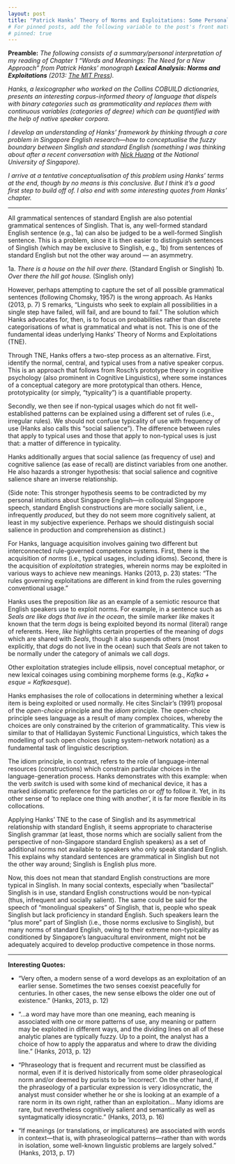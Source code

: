 ```yaml
---
layout: post
title: "Patrick Hanks’ Theory of Norms and Exploitations: Some Personal Notes"
# For pinned posts, add the following variable to the post's front matter:
# pinned: true
---
```

**Preamble:** *The following consists of a summary/personal interpretation of my reading of Chapter 1 “Words and Meanings: The Need for a New Approach” from Patrick Hanks’ monograph **Lexical Analysis: Norms and Exploitations** (2013: <a href="https://direct.mit.edu/books/book/2981/Lexical-AnalysisNorms-and-Exploitations" target="blank">The MIT Press</a>).*

*Hanks, a lexicographer who worked on the Collins COBUILD dictionaries, presents an interesting corpus-informed theory of language that dispels with binary categories such as grammaticality and replaces them with continuous variables (categories of degree) which can be quantified with the help of native speaker corpora.*

*I develop an understanding of Hanks’ framework by thinking through a core problem in Singapore English research—how to conceptualise the fuzzy boundary between Singlish and standard English (something I was thinking about after a recent conversation with <a href="https://z-n-huang.github.io/" target="blank">Nick Huang</a> at the National University of Singapore).*

*I arrive at a tentative conceptualisation of this problem using Hanks’ terms at the end, though by no means is this conclusive. But I think it’s a good first step to build off of. I also end with some interesting quotes from Hanks’ chapter.*

---
<!--excerpt-->
All grammatical sentences of standard English are also potential grammatical sentences of Singlish. That is, any well-formed standard English sentence (e.g., 1a) can also be judged to be a well-formed Singlish sentence. This is a problem, since it is then easier to distinguish sentences of Singlish (which may be exclusive to Singlish, e.g., 1b) from sentences of standard English but not the other way around — an asymmetry.
<!--excerpt-->
1a. *There is a house on the hill over there.* (Standard English or Singlish)
1b. *Over there the hill got house.* (Singlish only)

However, perhaps attempting to capture the set of all possible grammatical sentences (following Chomsky, 1957) is the wrong approach. As Hanks (2013, p. 7) S remarks, “Linguists who seek to explain all possibilities in a single step have failed, will fail, and are bound to fail.” The solution which Hanks advocates for, then, is to focus on probabilities rather than discrete categorisations of what is grammatical and what is not. This is one of the fundamental ideas underlying Hanks’ Theory of Norms and Exploitations (TNE).

Through TNE, Hanks offers a two-step process as an alternative. First, identify the normal, central, and typical uses from a native speaker corpus. This is an approach that follows from Rosch’s prototype theory in cognitive psychology (also prominent in Cognitive Linguistics), where some instances of a conceptual category are more prototypical than others. Hence, prototypicality (or simply, “typicality”) is a quantifiable property.

Secondly, we then see if non-typical usages which do not fit well-established patterns can be explained using a different set of rules (i.e., irregular rules). We should not confuse typicality of use with frequency of use (Hanks also calls this “social salience”). The difference between rules that apply to typical uses and those that apply to non-typical uses is just that: a matter of difference in typicality.

Hanks additionally argues that social salience (as frequency of use) and cognitive salience (as ease of recall) are distinct variables from one another. He also hazards a stronger hypothesis: that social salience and cognitive salience share an inverse relationship.

(Side note: This stronger hypothesis seems to be contradicted by my personal intuitions about Singapore English—in colloquial Singapore speech, standard English constructions are more socially salient, i.e., infrequently *produced*, but they do not seem more cognitively salient, at least in my subjective experience. Perhaps we should distinguish social salience in production and comprehension as distinct.)

For Hanks, language acquisition involves gaining two different but interconnected rule-governed competence systems. First, there is the acquisition of *norms* (i.e., typical usages, including idioms). Second, there is the acquisition of *exploitation* strategies, wherein norms may be exploited in various ways to achieve new meanings. Hanks (2013, p. 23) states: “The rules governing exploitations are different in kind from the rules governing conventional usage.”

Hanks uses the preposition *like* as an example of a semiotic resource that English speakers use to exploit norms. For example, in a sentence such as *Seals are like dogs that live in the ocean*, the simile marker *like* makes it known that the term *dogs* is being exploited beyond its normal (literal) range of referents. Here, *like* highlights certain properties of the meaning of *dogs* which are shared with *Seals*, though it also suspends others (most explicitly, that *dogs* do not live in the ocean) such that *Seals* are not taken to be normally under the category of animals we call *dogs*.

Other exploitation strategies include ellipsis, novel conceptual metaphor, or new lexical coinages using combining morpheme forms (e.g., *Kafka + esque = Kafkaesque*).

Hanks emphasises the role of collocations in determining whether a lexical item is being exploited or used normally. He cites Sinclair’s (1991) proposal of the *open-choice* principle and the *idiom* principle. The open-choice principle sees language as a result of many complex choices, whereby the choices are only constrained by the criterion of grammaticality. This view is similar to that of Hallidayan Systemic Functional Linguistics, which takes the modelling of such open choices (using system-network notation) as a fundamental task of linguistic description.

The idiom principle, in contrast, refers to the role of language-internal resources (constructions) which constrain particular choices in the language-generation process. Hanks demonstrates with this example: when the verb *switch* is used with some kind of mechanical device, it has a marked idiomatic preference for the particles *on* or *off* to follow it. Yet, in its other sense of ‘to replace one thing with another’, it is far more flexible in its collocations.

Applying Hanks’ TNE to the case of Singlish and its asymmetrical relationship with standard English, it seems appropriate to characterise Singlish grammar (at least, those norms which are socially salient from the perspective of non-Singapore standard English speakers) as a set of additional norms not available to speakers who only speak standard English. This explains why standard sentences are grammatical in Singlish but not the other way around; Singlish is English plus more.

Now, this does not mean that standard English constructions are more typical in Singlish. In many social contexts, especially when “basilectal” Singlish is in use, standard English constructions would be non-typical (thus, infrequent and socially salient). The same could be said for the speech of “monolingual speakers” of Singlish, that is, people who speak Singlish but lack proficiency in standard English. Such speakers learn the “plus more” part of Singlish (i.e., those norms exclusive to Singlish), but many norms of standard English, owing to their extreme non-typicality as conditioned by Singapore’s languacultural environment, might not be adequately acquired to develop productive competence in those norms.

---

**Interesting Quotes:**

- “Very often, a modern sense of a word develops as an exploitation of an earlier sense. Sometimes the two senses coexist peacefully for centuries. In other cases, the new sense elbows the older one out of existence.” (Hanks, 2013, p. 12)

- “…a word may have more than one meaning, each meaning is associated with one or more patterns of use, any meaning or pattern may be exploited in different ways, and the dividing lines on all of these analytic planes are typically fuzzy. Up to a point, the analyst has a choice of how to apply the apparatus and where to draw the dividing line.” (Hanks, 2013, p. 12)

- “Phraseology that is frequent and recurrent must be classified as normal, even if it is derived historically from some older phraseological norm and/or deemed by purists to be ‘incorrect’. On the other hand, if the phraseology of a particular expression is very idiosyncratic, the analyst must consider whether he or she is looking at an example of a rare norm in its own right, rather than an exploitation… Many idioms are rare, but nevertheless cognitively salient and semantically as well as syntagmatically idiosyncratic.” (Hanks, 2013, p. 16)

- “If meanings (or translations, or implicatures) are associated with words in context—that is, with phraseological patterns—rather than with words in isolation, some well-known linguistic problems are largely solved.” (Hanks, 2013, p. 17)
